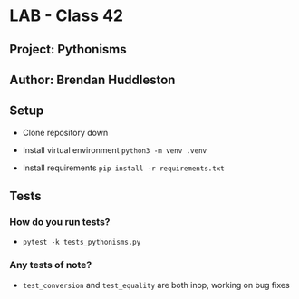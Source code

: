 # LAB - Class 42

## Project: Pythonisms

## Author: Brendan Huddleston

## Setup

- Clone repository down

- Install virtual environment `python3 -m venv .venv`

- Install requirements `pip install -r requirements.txt`

## Tests

### How do you run tests?

- `pytest -k tests_pythonisms.py`

### Any tests of note?

- `test_conversion` and `test_equality` are both inop, working on bug fixes